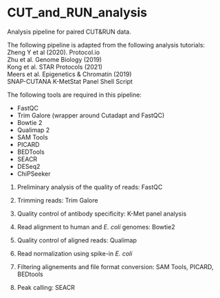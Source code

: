 # CUT_and_RUN_analysis
Analysis pipeline for paired CUT&RUN data.

The following pipeline is adapted from the following analysis tutorials:  
Zheng Y et al (2020). Protocol.io  
Zhu et al. Genome Biology (2019)   
Kong et al. STAR Protocols (2021)  
Meers et al. Epigenetics & Chromatin (2019)  
SNAP-CUTANA K-MetStat Panel Shell Script


The following tools are required in this pipeline:
* FastQC
* Trim Galore (wrapper around Cutadapt and FastQC)
* Bowtie 2
* Qualimap 2
* SAM Tools
* PICARD
* BEDTools
* SEACR
* DESeq2
* ChiPSeeker

1. Preliminary analysis of the quality of reads: FastQC

2. Trimming reads: Trim Galore

3. Quality control of antibody specificity: K-Met panel analysis

4. Read alignment to human and _E. coli_ genomes: Bowtie2

5. Quality control of aligned reads: Qualimap

6. Read normalization using spike-in _E. coli_ 

7. Filtering alignements and file format conversion: SAM Tools, PICARD, BEDtools

8. Peak calling: SEACR



